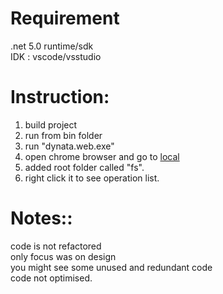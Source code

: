 # Requirement
  .net 5.0 runtime/sdk \
  IDK : vscode/vsstudio
  
  
 # Instruction:
   1. build project
   2. run from bin folder
   3. run "dynata.web.exe"
   4. open chrome browser and go to [local](https://localhost:5001/)
   5. added root folder called "fs".
   6. right click it to see operation list.


# Notes::
  code is not refactored \
  only focus was on design \
  you might see some unused and redundant code \
  code not optimised.
